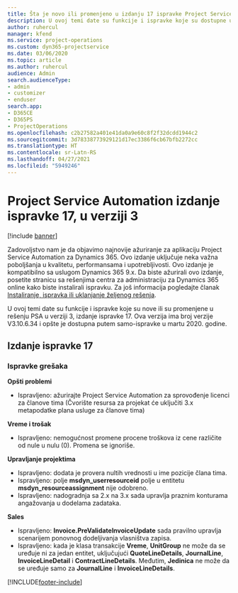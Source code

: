 ```yaml
---
title: Šta je novo ili promenjeno u izdanju 17 ispravke Project Service Automation verzije 3
description: U ovoj temi date su funkcije i ispravke koje su dostupne u izdanju 17 ispravke za Project Service Automation verzije 3.
author: ruhercul
manager: kfend
ms.service: project-operations
ms.custom: dyn365-projectservice
ms.date: 03/06/2020
ms.topic: article
ms.author: ruhercul
audience: Admin
search.audienceType:
- admin
- customizer
- enduser
search.app:
- D365CE
- D365PS
- ProjectOperations
ms.openlocfilehash: c2b27582a401e41da0a9e60c8f2f32dcdd1944c2
ms.sourcegitcommit: 3d78338773929121d17ec3386f6cb67bfb2272cc
ms.translationtype: HT
ms.contentlocale: sr-Latn-RS
ms.lasthandoff: 04/27/2021
ms.locfileid: "5949246"
---
```

# <a name="project-service-automation-update-release-17-v3"></a>Project Service Automation izdanje ispravke 17, u verziji 3

[!include [banner](../includes/psa-now-project-operations.md)]

Zadovoljstvo nam je da objavimo najnovije ažuriranje za aplikaciju Project Service Automation za Dynamics 365. Ovo izdanje uključuje neka važna poboljšanja u kvalitetu, performansama i upotrebljivosti.  Ovo izdanje je kompatibilno sa uslugom Dynamics 365 9.x. Da biste ažurirali ovo izdanje, posetite stranicu sa rešenjima centra za administraciju za Dynamics 365 online kako biste instalirali ispravku. Za još informacija pogledajte članak [Instaliranje, ispravka ili uklanjanje željenog rešenja](/power-platform/admin/install-remove-preferred-solution).

U ovoj temi date su funkcije i ispravke koje su nove ili su promenjene u rešenju PSA u verziji 3, izdanje ispravke 17. Ova verzija ima broj verzije V3.10.6.34 i opšte je dostupna putem samo-ispravke u martu 2020. godine.


## <a name="update-release-17"></a>Izdanje ispravke 17

### <a name="bug-fixes"></a>Ispravke grešaka

**Opšti problemi**

- Ispravljeno: ažurirajte Project Service Automation za sprovođenje licenci za članove tima (Čvorište resursa za projekat će uključiti 3.x metapodatke plana usluge za članove tima)
 
**Vreme i trošak**

- Ispravljeno: nemogućnost promene procene troškova iz cene različite od nule u nulu (0). Promena se ignoriše.

**Upravljanje projektima**

- Ispravljeno: dodata je provera nultih vrednosti u ime pozicije člana tima.
- Ispravljeno: polje **msdyn_userresourceid** polje u entitetu **msdyn_resourceassignment** nije odobreno.
- Ispravljeno: nadogradnja sa 2.x na 3.x sada upravlja praznim konturama angažovanja u dodelama zadataka.

**Sales**

- Ispravljeno: **Invoice.PreValidateInvoiceUpdate** sada pravilno upravlja scenarijem ponovnog dodeljivanja vlasništva zapisa.
- Ispravljeno: kada je klasa transakcije **Vreme**, **UnitGroup** ne može da se uređuje ni za jedan entitet, uključujući **QuoteLineDetails**, **JournalLine**, **InvoiceLineDetail** i **ContractLineDetails**. Međutim, **Jedinica** ne može da se uređuje samo za **JournalLine** i **InvoiceLineDetails**.




[!INCLUDE[footer-include](../includes/footer-banner.md)]